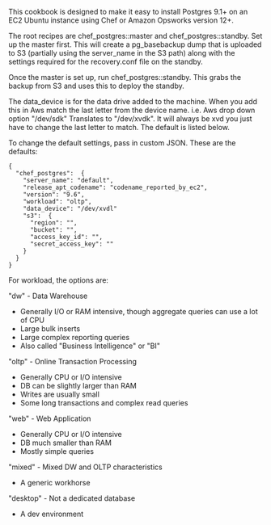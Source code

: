 This cookbook is designed to make it easy to install Postgres 9.1+ on an EC2 Ubuntu instance using Chef or Amazon Opsworks version 12+.

The root recipes are chef_postgres::master and chef_postgres::standby. Set up the master first. This will create a pg_basebackup dump that is uploaded to S3 (partially using the server_name in the S3 path) along with the settings required for the recovery.conf file on the standby.

Once the master is set up, run chef_postgres::standby. This grabs the backup from S3 and uses this to deploy the standby.

The data_device is for the data drive added to the machine. When you add this in Aws match the last letter from the device name.  i.e.
Aws drop down option "/dev/sdk" Translates to "/dev/xvdk". It will always be xvd you just have to change the last letter to match. The default is listed below.   

To change the default settings, pass in custom JSON.  These are the defaults:

```
{
  "chef_postgres":  {
    "server_name": "default",
    "release_apt_codename": "codename_reported_by_ec2",
    "version": "9.6",
    "workload": "oltp",
    "data_device": "/dev/xvdl"
    "s3":  {
      "region": "",
      "bucket": "",
      "access_key_id": "",
      "secret_access_key": ""
    }
  }  
}
```

For workload, the options are:

"dw" - Data Warehouse
  * Generally I/O or RAM intensive, though aggregate queries can use a lot of CPU
  * Large bulk inserts
  * Large complex reporting queries
  * Also called "Business Intelligence" or "BI"

"oltp" - Online Transaction Processing
  * Generally CPU or I/O intensive
  * DB can be slightly larger than RAM
  * Writes are usually small
  * Some long transactions and complex read queries

"web" - Web Application
  * Generally CPU or I/O intensive
  * DB much smaller than RAM
  * Mostly simple queries

"mixed" - Mixed DW and OLTP characteristics
  * A generic workhorse

"desktop" - Not a dedicated database
  * A dev environment
